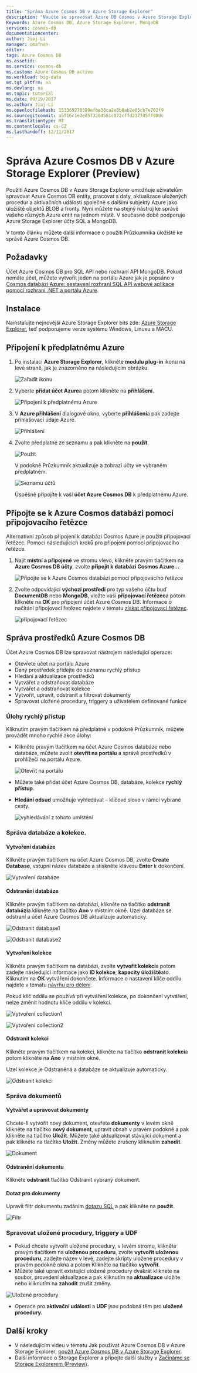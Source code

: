 ```yaml
---
title: "Správa Azure Cosmos DB v Azure Storage Explorer"
description: "Naučte se spravovat Azure DB Cosmos v Azure Storage Explorer."
Keywords: Azure Cosmos DB, Azure Storage Explorer, MongoDB
services: cosmos-db
documentationcenter: 
author: Jiaj-Li
manager: omafnan
editor: 
tags: Azure Cosmos DB
ms.assetid: 
ms.service: cosmos-db
ms.custom: Azure Cosmos DB active
ms.workload: big-data
ms.tgt_pltfrm: na
ms.devlang: na
ms.topic: tutorial
ms.date: 09/19/2017
ms.author: Jiaj-Li
ms.openlocfilehash: 153369270399efbe38ca2e8b8ab2e05cb7e702f9
ms.sourcegitcommit: a5f16c1e2e0573204581c072cf7d237745ff98dc
ms.translationtype: MT
ms.contentlocale: cs-CZ
ms.lasthandoff: 12/11/2017
---
```

# <a name="manage-azure-cosmos-db-in-azure-storage-explorer-preview"></a>Správa Azure Cosmos DB v Azure Storage Explorer (Preview)

Použití Azure Cosmos DB v Azure Storage Explorer umožňuje uživatelům spravovat Azure Cosmos DB entity, pracovat s daty, aktualizace uložených procedur a aktivačních událostí společně s dalšími subjekty Azure jako úložiště objektů BLOB a fronty. Nyní můžete na stejný nástroj ke správě vašeho různých Azure entit na jednom místě. V současné době podporuje Azure Storage Explorer účty SQL a MongoDB.

V tomto článku můžete další informace o použití Průzkumníka úložiště ke správě Azure Cosmos DB.


## <a name="prerequisites"></a>Požadavky

Účet Azure Cosmos DB pro SQL API nebo rozhraní API MongoDB. Pokud nemáte účet, můžete vytvořit jeden na portálu Azure jak je popsáno v [Cosmos databázi Azure: sestavení rozhraní SQL API webové aplikace pomocí rozhraní .NET a portálu Azure](create-documentdb-dotnet.md).

## <a name="installation"></a>Instalace

Nainstalujte nejnovější Azure Storage Explorer bits zde: [Azure Storage Explorer](https://azure.microsoft.com/features/storage-explorer/), teď podporujeme verze systému Windows, Linuxu a MACU.

## <a name="connect-to-an-azure-subscription"></a>Připojení k předplatnému Azure

1. Po instalaci **Azure Storage Explorer**, klikněte **modulu plug-in** ikonu na levé straně, jak je znázorněno na následujícím obrázku.
       
   ![Zařadit ikonu](./media/tutorial-documentdb-and-mongodb-in-storage-explorer/plug-in-icon.png)
 
2. Vyberte **přidat účet Azure**a potom klikněte na **přihlášení**.

   ![Připojení k předplatnému Azure](./media/tutorial-documentdb-and-mongodb-in-storage-explorer/connect-to-azure-subscription.png)

2. V **Azure přihlášení** dialogové okno, vyberte **přihlášení**a pak zadejte přihlašovací údaje Azure.

    ![Přihlášení](./media/tutorial-documentdb-and-mongodb-in-storage-explorer/sign-in.png)

3. Zvolte předplatné ze seznamu a pak klikněte na **použít**.

    ![Použít](./media/tutorial-documentdb-and-mongodb-in-storage-explorer/apply-subscription.png)

    V podokně Průzkumník aktualizuje a zobrazí účty ve vybraném předplatném.

    ![Seznamu účtů](./media/tutorial-documentdb-and-mongodb-in-storage-explorer/account-list.png)

    Úspěšně připojíte k vaší **účet Azure Cosmos DB** k předplatnému Azure.

## <a name="connect-to-azure-cosmos-db-by-using-a-connection-string"></a>Připojte se k Azure Cosmos databázi pomocí připojovacího řetězce

Alternativní způsob připojení k databázi Cosmos Azure je použití připojovací řetězec. Pomocí následujících kroků pro připojení pomocí připojovacího řetězce.

1. Najít **místní a připojené** ve stromu vlevo, klikněte pravým tlačítkem na **Azure Cosmos DB účty**, zvolte **připojit k databázi Cosmos Azure...**

    ![Připojte se k Azure Cosmos databázi pomocí připojovacího řetězce](./media/tutorial-documentdb-and-mongodb-in-storage-explorer/connect-to-db-by-connection-string.png)

2. Zvolte odpovídající **výchozí prostředí** pro typ vašeho účtu buď **DocumentDB** nebo **MongoDB**, vložte vaší **připojovací řetězec**a potom klikněte na **OK** pro připojení účet Azure Cosmos DB. Informace o načítání připojovací řetězec najdete v tématu [získat připojovací řetězec](https://docs.microsoft.com/azure/cosmos-db/manage-account#get-the--connection-string).

    ![připojovací řetězec](./media/tutorial-documentdb-and-mongodb-in-storage-explorer/connection-string.png)

## <a name="azure-cosmos-db-resource-management"></a>Správa prostředků Azure Cosmos DB

Účet Azure Cosmos DB lze spravovat nástrojem následující operace:
* Otevřete účet na portálu Azure
* Daný prostředek přidejte do seznamu rychlý přístup
* Hledání a aktualizace prostředků
* Vytvářet a odstraňovat databáze
* Vytvářet a odstraňovat kolekce
* Vytvořit, upravit, odstranit a filtrovat dokumenty
* Spravovat uložené procedury, triggery a uživatelem definované funkce

### <a name="quick-access-tasks"></a>Úlohy rychlý přístup

Kliknutím pravým tlačítkem na předplatné v podokně Průzkumník, můžete provádět mnoho rychlé akce úlohy:

* Klikněte pravým tlačítkem na účet Azure Cosmos databáze nebo databáze, můžete zvolit **otevřít na portálu** a správě prostředků v prohlížeči na portálu Azure.

     ![Otevřít na portálu](./media/tutorial-documentdb-and-mongodb-in-storage-explorer/open-in-portal.png)

* Můžete také přidat účet Azure Cosmos DB, databáze, kolekce **rychlý přístup**.
* **Hledání odsud** umožňuje vyhledávat – klíčové slovo v rámci vybrané cesty.

    ![vyhledávání z tohoto umístění](./media/tutorial-documentdb-and-mongodb-in-storage-explorer/search-from-here.png) 

### <a name="database-and-collection-management"></a>Správa databáze a kolekce.
#### <a name="create-a-database"></a>Vytvoření databáze 
Klikněte pravým tlačítkem na účet Azure Cosmos DB, zvolte **Create Database**, vstupní název databáze a stiskněte klávesu **Enter** k dokončení.

![Vytvoření databáze](./media/tutorial-documentdb-and-mongodb-in-storage-explorer/create-database.png) 

#### <a name="delete-a-database"></a>Odstranění databáze
Klikněte pravým tlačítkem na databázi, klikněte na tlačítko **odstranit databázi**a klikněte na tlačítko **Ano** v místním okně. Uzel databáze se odstraní a účet Azure Cosmos DB aktualizuje automaticky.

![Odstranit database1](./media/tutorial-documentdb-and-mongodb-in-storage-explorer/delete-database1.png)  

![Odstranit database2](./media/tutorial-documentdb-and-mongodb-in-storage-explorer/delete-database2.png) 

#### <a name="create-a-collection"></a>Vytvoření kolekce
Klikněte pravým tlačítkem na databázi, zvolte **vytvořit kolekci**a potom zadejte následující informace jako **ID kolekce**, **kapacity úložiště**atd. Kliknutím na **OK** vytváření dokončete. Informace o nastavení klíče oddílu najdete v tématu [návrhu pro dělení](partition-data.md#designing-for-partitioning).

Pokud klíč oddílu se používá při vytváření kolekce, po dokončení vytváření, nelze změnit hodnotu klíče oddílu v kolekci.

![Vytvoření collection1](./media/tutorial-documentdb-and-mongodb-in-storage-explorer/create-collection.png)

![Vytvoření collection2](./media/tutorial-documentdb-and-mongodb-in-storage-explorer/create-collection2.png) 

#### <a name="delete-a-collection"></a>Odstranit kolekci
Klikněte pravým tlačítkem na kolekci, klikněte na tlačítko **odstranit kolekci**a potom klikněte na **Ano** v místním okně. 

Uzel kolekce je Odstraněná a databáze se aktualizuje automaticky.  

![Odstranit kolekci](./media/tutorial-documentdb-and-mongodb-in-storage-explorer/delete-collection.png) 

### <a name="document-management"></a>Správa dokumentů

#### <a name="create-and-modify-documents"></a>Vytvářet a upravovat dokumenty
Chcete-li vytvořit nový dokument, otevřete **dokumenty** v levém okně klikněte na tlačítko **nový dokument**, upravit obsah v pravém podokně a pak klikněte na tlačítko **Uložit**. Můžete také aktualizovat stávající dokument a pak klikněte na tlačítko **Uložit**. Změny můžete zrušeny kliknutím **zahodit**.

![Dokument](./media/tutorial-documentdb-and-mongodb-in-storage-explorer/document.png)

#### <a name="delete-a-document"></a>Odstranění dokumentu
Klikněte **odstranit** tlačítko Odstranit vybraný dokument.
#### <a name="query-for-documents"></a>Dotaz pro dokumenty
Upravit filtr dokumentu zadáním [dotazu SQL](documentdb-sql-query.md) a pak klikněte na **použít**.

![Filtr](./media/tutorial-documentdb-and-mongodb-in-storage-explorer/filter.png)

### <a name="manage-stored-procedures-triggers-and-udfs"></a>Spravovat uložené procedury, triggery a UDF
* Pokud chcete vytvořit uložené procedury, v levém stromu, klikněte pravým tlačítkem na **uloženou proceduru**, zvolte **vytvořit uloženou proceduru**, zadejte název v levé, zadejte skripty uložené procedury v pravém podokně okna a potom Klikněte na tlačítko **vytvořit**. 
* Můžete také upravit existující uložené procedury dvakrát kliknete na soubor, provedení aktualizace a pak kliknutím na **aktualizace** uložíte nebo kliknutím na **zahodit** zrušit změny.

![Uložené procedury](./media/tutorial-documentdb-and-mongodb-in-storage-explorer/stored-procedure.png)

* Operace pro **aktivační události** a **UDF** jsou podobná těm pro **uložené procedury**.

## <a name="next-steps"></a>Další kroky

* V následujícím videu v tématu Jak používat Azure Cosmos DB v Azure Storage Explorer: [použít Azure Cosmos DB v Azure Storage Explorer](https://www.youtube.com/watch?v=iNIbg1DLgWo&feature=youtu.be).
* Další informace o Storage Explorer a připojte další služby v [Začínáme se Storage Explorerem (Preview)](https://docs.microsoft.com/azure/vs-azure-tools-storage-manage-with-storage-explorer).

